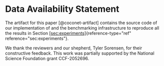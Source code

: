 # Data Availability Statement

The artifact for this paper [@coconet-artifact] contains the source code of our implementation of and the benchmarking infrastructure to reproduce all the results in Section [\[sec:experiments\]](#sec:experiments){reference-type="ref" reference="sec:experiments"}.

We thank the reviewers and our shepherd, Tyler Sorensen, for their constructive feedback. This work was partially supported by the National Science Foundation grant CCF-2052696.
